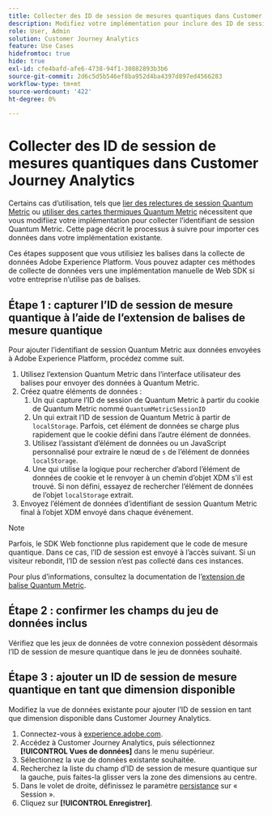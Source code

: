 ```yaml
---
title: Collecter des ID de session de mesures quantiques dans Customer Journey Analytics
description: Modifiez votre implémentation pour inclure des ID de session afin de pouvoir les analyser dans Customer Journey Analytics.
role: User, Admin
solution: Customer Journey Analytics
feature: Use Cases
hidefromtoc: true
hide: true
exl-id: cfe4bafd-afe6-4738-94f1-30882893b3b6
source-git-commit: 2d6c5d5b546ef8ba952d4ba4397d897ed4566283
workflow-type: tm+mt
source-wordcount: '422'
ht-degree: 0%

---
```


# Collecter des ID de session de mesures quantiques dans Customer Journey Analytics

Certains cas d’utilisation, tels que [lier des relectures de session Quantum Metric](tie-session-replays.md) ou [utiliser des cartes thermiques Quantum Metric](heatmap.md) nécessitent que vous modifiiez votre implémentation pour collecter l’identifiant de session Quantum Metric. Cette page décrit le processus à suivre pour importer ces données dans votre implémentation existante.

Ces étapes supposent que vous utilisiez les balises dans la collecte de données Adobe Experience Platform. Vous pouvez adapter ces méthodes de collecte de données vers une implémentation manuelle de Web SDK si votre entreprise n’utilise pas de balises.

## Étape 1 : capturer l’ID de session de mesure quantique à l’aide de l’extension de balises de mesure quantique

Pour ajouter l’identifiant de session Quantum Metric aux données envoyées à Adobe Experience Platform, procédez comme suit.

1. Utilisez l’extension Quantum Metric dans l’interface utilisateur des balises pour envoyer des données à Quantum Metric.
1. Créez quatre éléments de données :
   1. Un qui capture l’ID de session de Quantum Metric à partir du cookie de Quantum Metric nommé `QuantumMetricSessionID`
   1. Un qui extrait l’ID de session de Quantum Metric à partir de `localStorage`. Parfois, cet élément de données se charge plus rapidement que le cookie défini dans l’autre élément de données.
   1. Utilisez l’assistant d’élément de données ou un JavaScript personnalisé pour extraire le nœud de `s` de l’élément de données `localStorage`.
   1. Une qui utilise la logique pour rechercher d’abord l’élément de données de cookie et le renvoyer à un chemin d’objet XDM s’il est trouvé. Si non défini, essayez de rechercher l’élément de données de l’objet `localStorage` extrait.
1. Envoyez l’élément de données d’identifiant de session Quantum Metric final à l’objet XDM envoyé dans chaque événement.

>[!NOTE]
>Parfois, le SDK Web fonctionne plus rapidement que le code de mesure quantique. Dans ce cas, l’ID de session est envoyé à l’accès suivant. Si un visiteur rebondit, l’ID de session n’est pas collecté dans ces instances.

Pour plus d’informations, consultez la documentation de l’[extension de balise Quantum Metric](https://experienceleague.adobe.com/en/docs/experience-platform/destinations/catalog/analytics/quantum-metric).

## Étape 2 : confirmer les champs du jeu de données inclus

Vérifiez que les jeux de données de votre connexion possèdent désormais l’ID de session de mesure quantique dans le jeu de données souhaité.

## Étape 3 : ajouter un ID de session de mesure quantique en tant que dimension disponible

Modifiez la vue de données existante pour ajouter l’ID de session en tant que dimension disponible dans Customer Journey Analytics.

1. Connectez-vous à [experience.adobe.com](https://experience.adobe.com).
1. Accédez à Customer Journey Analytics, puis sélectionnez **[!UICONTROL Vues de données]** dans le menu supérieur.
1. Sélectionnez la vue de données existante souhaitée.
1. Recherchez la liste du champ d’ID de session de mesure quantique sur la gauche, puis faites-la glisser vers la zone des dimensions au centre.
1. Dans le volet de droite, définissez le paramètre [persistance](/help/data-views/component-settings/persistence.md) sur « Session ».
1. Cliquez sur **[!UICONTROL Enregistrer]**.


